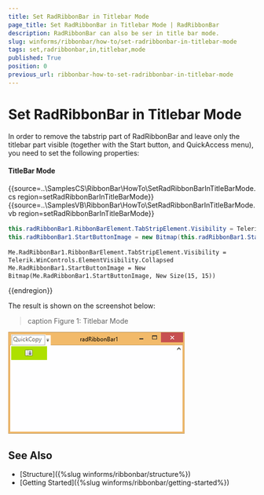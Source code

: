 ```yaml
---
title: Set RadRibbonBar in Titlebar Mode
page_title: Set RadRibbonBar in Titlebar Mode | RadRibbonBar
description: RadRibbonBar can also be ser in title bar mode.
slug: winforms/ribbonbar/how-to/set-radribbonbar-in-titlebar-mode
tags: set,radribbonbar,in,titlebar,mode
published: True
position: 0
previous_url: ribbonbar-how-to-set-radribbonbar-in-titlebar-mode
---
```


# Set RadRibbonBar in Titlebar Mode

In order to remove the tabstrip part of RadRibbonBar and leave only the titlebar part visible (together with the Start button, and QuickAccess menu), you need to set the following properties:

#### TitleBar Mode

{{source=..\SamplesCS\RibbonBar\HowTo\SetRadRibbonBarInTitleBarMode.cs region=setRadRibbonBarInTitleBarMode}} 
{{source=..\SamplesVB\RibbonBar\HowTo\SetRadRibbonBarInTitleBarMode.vb region=setRadRibbonBarInTitleBarMode}} 

````C#
this.radRibbonBar1.RibbonBarElement.TabStripElement.Visibility = Telerik.WinControls.ElementVisibility.Collapsed;
this.radRibbonBar1.StartButtonImage = new Bitmap(this.radRibbonBar1.StartButtonImage, new Size(15, 15));

````
````VB.NET
Me.RadRibbonBar1.RibbonBarElement.TabStripElement.Visibility = Telerik.WinControls.ElementVisibility.Collapsed
Me.RadRibbonBar1.StartButtonImage = New Bitmap(Me.RadRibbonBar1.StartButtonImage, New Size(15, 15))

````

{{endregion}}

The result is shown on the screenshot below:

>caption Figure 1: Titlebar Mode

![ribbonbar-how-to-set-radribbonbar-in-titlebar-mode 001](images/ribbonbar-how-to-set-radribbonbar-in-titlebar-mode001.png)

## See Also

* [Structure]({%slug winforms/ribbonbar/structure%})
* [Getting Started]({%slug winforms/ribbonbar/getting-started%})
